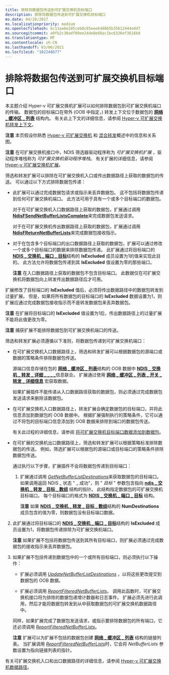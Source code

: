```yaml
---
title: 排除将数据包传送到可扩展交换机目标端口
description: 排除将数据包传送到可扩展交换机目标端口
ms.date: 04/20/2017
ms.localizationpriority: medium
ms.openlocfilehash: bc11aa6e245ceb0c85eee648865b35612444edd7
ms.sourcegitcommit: a9fb2c30adf09ee24de8e68ac1bc6326ef3616b8
ms.translationtype: MT
ms.contentlocale: zh-CN
ms.lasthandoff: 03/06/2021
ms.locfileid: "102248677"
---
```

# <a name="excluding-packet-delivery-to-extensible-switch-destination-ports"></a>排除将数据包传送到可扩展交换机目标端口


本主题介绍 Hyper-v 可扩展交换机扩展可以如何排除数据包到可扩展交换机端口的传输。 数据包的目标端口在带外 (OOB 中指定，) 转发上下文位于数据包的 [**网络 \_ 缓冲区 \_ 列表**](/windows-hardware/drivers/ddi/nbl/ns-nbl-net_buffer_list) 结构内。 有关此上下文的详细信息，请参阅 [Hyper-v 可扩展交换机转发上下文](hyper-v-extensible-switch-forwarding-context.md)。

**注意**  本页假设你熟悉 [Hyper-v 可扩展交换机](overview-of-the-hyper-v-extensible-switch.md) 和 [混合转发](hybrid-forwarding.md)概述中的信息和关系图。


**注意**  在可扩展交换机接口中，NDIS 筛选器驱动程序称为 *可扩展交换机扩展* ，驱动程序堆栈称为 *可扩展交换机驱动程序堆栈*。 有关扩展的详细信息，请参阅 [Hyper-v 可扩展交换机扩展](hyper-v-extensible-switch-extensions.md)。

筛选和转发扩展可以排除在可扩展交换机入口或传出数据路径上获取的数据包的传送。 可以通过以下方式排除数据包传递：

-   此扩展可以通过完成数据包请求或指示来丢弃数据包。 这不包括将数据包传递到任何可扩展交换机端口。 此方法可用于具有一个或多个目标端口的数据包。

    对于在可扩展交换机入口数据路径上获取的数据包，扩展通过调用 [**NdisFSendNetBufferListsComplete**](/windows-hardware/drivers/ddi/ndis/nf-ndis-ndisfsendnetbufferlistscomplete)来完成数据包发送请求。

    对于在可扩展交换机传出数据路径上获取的数据包，扩展通过调用 [**NdisFReturnNetBufferLists**](/windows-hardware/drivers/ddi/ndis/nf-ndis-ndisfreturnnetbufferlists)来完成数据包接收指示。

-   对于在包含多个目标端口的出口数据路径上获取的数据包，扩展可以通过修改一个或多个目标端口的数据来排除数据包传递。 此扩展通过将目标端口的 [**NDIS \_ 交换机 \_ 端口 \_ 目标**](/windows-hardware/drivers/ddi/ndis/ns-ndis-_ndis_switch_port_destination)结构的 **IsExcluded** 成员设置为1的值来实现此目的。 此方法允许将数据包传递到其 **IsExcluded** 值设置为零的那些端口。

    **注意**  在入口数据路径上获取的数据包不包含目标端口。 此数据仅在可扩展交换机将数据包向上转发传出数据路径后才可用。

扩展修改了目标端口的 **IsExcluded** 值后，必须将传出数据路径中的数据包转发到过量扩展。 但是，如果将所有数据包的目标端口的 **IsExcluded** 数据设置为1，则扩展应通过完成数据包接收指示而不是转发数据包来丢弃数据包。

**注意**  在扩展将目标端口的 **IsExcluded** 值设置为1后，传出数据路径上的过量扩展不能将此值更改为零。

**注意**  捕获扩展不能排除数据包到可扩展交换机端口的传送。

筛选和转发扩展必须遵循以下准则，将数据包传递到可扩展交换机端口：

-   在可扩展交换机入口数据路径上，筛选和转发扩展可以根据数据包的源端口或数据的策略条件排除数据包传送。

    源端口信息存储在包的 [**网络 \_ 缓冲区 \_ 列表**](/windows-hardware/drivers/ddi/nbl/ns-nbl-net_buffer_list)结构的 OOB 数据中 [**NDIS \_ 交换机 \_ 转发 \_ 详细 \_ \_ \_ \_**](/windows-hardware/drivers/ddi/ndis/ns-ndis-_ndis_switch_forwarding_detail_net_buffer_list_info)信息联合。 扩展通过使用 [**网络 \_ 缓冲区 \_ 列表 \_ 开关 \_ 转发 \_ 详细信息**](/windows-hardware/drivers/ddi/ndis/nf-ndis-net_buffer_list_switch_forwarding_detail) 宏获取数据。

    如果扩展插件不能传递从入口数据路径获取的数据包，则必须通过完成数据包发送请求来删除该数据包。

-   在可扩展交换机入口数据路径上，转发扩展会确定数据包的目标端口，并将此信息添加到数据包的 OOB 数据中。 根据扩展强制执行的策略条件，它可以通过不将包的目标端口信息添加到 OOB 数据来排除到端口的数据包传送。

    有关此过程的详细信息，请参阅 [将可扩展交换机目标端口数据添加到数据包](adding-extensible-switch-destination-port-data-to-a-packet.md)。

-   在可扩展的交换机出口数据路径上，筛选和转发扩展可以根据策略标准排除数据包的传送。 例如，筛选扩展可以根据包的源端口或目标端口的策略条件排除数据包传送。

    通过执行以下步骤，扩展插件不会将数据包传递到目标端口：

    1.  扩展通过调用 [*GetNetBufferListDestinations*](/windows-hardware/drivers/ddi/ndis/nc-ndis-ndis_switch_get_net_buffer_list_destinations)来获取数据包的目标端口。 如果调用返回 NDIS \_ 状态 " \_ 成功"，则 " *目标* " 参数包含指向 [**ndis \_ 交换机 \_ 转发 \_ 目标 \_ 数组**](/windows-hardware/drivers/ddi/ndis/ns-ndis-_ndis_switch_forwarding_destination_array) 结构的指针。 此结构指定数据包的可扩展交换机目标端口。 每个目标端口的格式为 [**NDIS \_ 交换机 \_ 端口 \_ 目标**](/windows-hardware/drivers/ddi/ndis/ns-ndis-_ndis_switch_port_destination) 结构。

        **注意** 如果 [**NDIS \_ 交换机 \_ 转发 \_ 目标 \_ 数组**](/windows-hardware/drivers/ddi/ndis/ns-ndis-_ndis_switch_forwarding_destination_array)结构的 **NumDestinations** 成员包含的值为零，则数据包没有目标端口数据。

2.  此扩展通过将目标端口的 [**NDIS \_ 交换机 \_ 端口 \_ 目标**](/windows-hardware/drivers/ddi/ndis/ns-ndis-_ndis_switch_port_destination)结构的 **IsExcluded** 成员设置为1，将数据包传递排除为可扩展交换机端口。

    **注意**  如果扩展不包括将数据包传送到其所有目标端口，则扩展必须通过完成数据包的接收指示来丢弃数据包。

3.  如果扩展不包括传递到数据包中的一个或所有目标端口，则必须执行以下操作：

    -   扩展必须调用 [*UpdateNetBufferListDestinations*](/windows-hardware/drivers/ddi/ndis/nc-ndis-ndis_switch_update_net_buffer_list_destinations) ，以将这些更改提交到数据包的 OOB 数据。

    -   扩展必须调用 [*ReportFilteredNetBufferLists*](/windows-hardware/drivers/ddi/ndis/nc-ndis-ndis_switch_report_filtered_net_buffer_lists)。 调用此函数时，可扩展交换机接口将为排除的数据包递增计数器和日志事件。 扩展必须先进行此调用，然后才能将数据包转发到从中获取数据包的可扩展交换机数据路径中。

    同样，如果扩展完成了数据包发送请求，或指示要排除数据包的所有端口，它还必须调用 [*ReportFilteredNetBufferLists*](/windows-hardware/drivers/ddi/ndis/nc-ndis-ndis_switch_report_filtered_net_buffer_lists)。

    **注意**  扩展可以为扩展不包括的数据包创建 [**网络 \_ 缓冲区 \_ 列表**](/windows-hardware/drivers/ddi/nbl/ns-nbl-net_buffer_list) 结构的链接列表。 当扩展调用 [*ReportFilteredNetBufferLists*](/windows-hardware/drivers/ddi/ndis/nc-ndis-ndis_switch_report_filtered_net_buffer_lists)时，它会将 *NetBufferLists* 参数设置为指向链接列表的指针。

有关可扩展交换机入口和出口数据路径的详细信息，请参阅 [Hyper-v 可扩展交换机数据路径](hyper-v-extensible-switch-data-path.md)。
